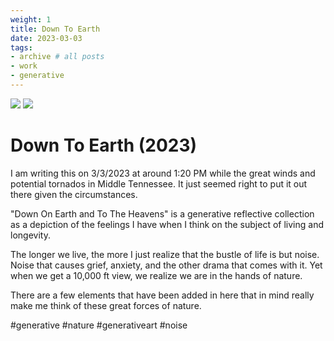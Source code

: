 ```yaml
---
weight: 1
title: Down To Earth
date: 2023-03-03
tags:
- archive # all posts
- work
- generative
---
```

![](https://live.staticflickr.com/65535/53375858278_683732a958_b_d.jpg)
![](https://live.staticflickr.com/65535/53375678836_dc8d9d4156_b_d.jpg)
# Down To Earth (2023)

I am writing this on 3/3/2023 at around 1:20 PM while the great winds and potential tornados in Middle Tennessee. It just seemed right to put it out there given the circumstances.

"Down On Earth and To The Heavens" is a generative reflective collection as a depiction of the feelings I have when I think on the subject of living and longevity.

The longer we live, the more I just realize that the bustle of life is but noise. Noise that causes grief, anxiety, and the other drama that comes with it. Yet when we get a 10,000 ft view, we realize we are in the hands of nature.

There are a few elements that have been added in here that in mind really make me think of these great forces of nature.

#generative #nature #generativeart #noise